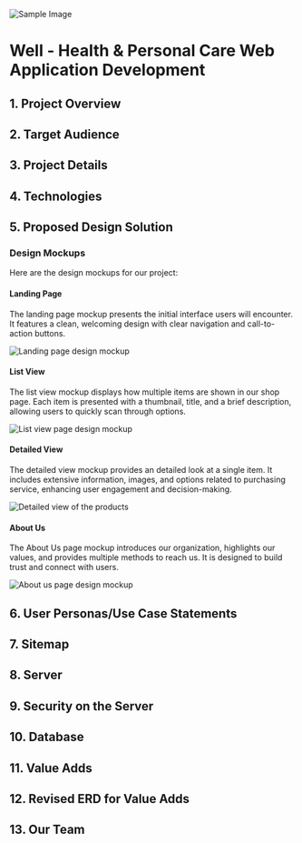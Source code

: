 ![Sample Image](./images/head.png)

# Well - Health & Personal Care Web Application Development

## 1. Project Overview

## 2. Target Audience

## 3. Project Details

## 4. Technologies

## 5. Proposed Design Solution

### Design Mockups

Here are the design mockups for our project:

#### Landing Page

The landing page mockup presents the initial interface users will encounter. It features a clean, welcoming design with clear navigation and call-to-action buttons.

![Landing page design mockup](../design-mockup/Landing_page.jpg)

#### List View

The list view mockup displays how multiple items are shown in our shop page. Each item is presented with a thumbnail, title, and a brief description, allowing users to quickly scan through options.

![List view page design mockup](../design-mockup/List_view.jpg)

#### Detailed View

The detailed view mockup provides an detailed look at a single item. It includes extensive information, images, and options related to purchasing service, enhancing user engagement and decision-making.

![Detailed view of the products](../design-mockup/Detail.jpg)

#### About Us

The About Us page mockup introduces our organization, highlights our values, and provides multiple methods to reach us. It is designed to build trust and connect with users.

![About us page design mockup](../design-mockup/About_us.jpg)

## 6. User Personas/Use Case Statements

## 7. Sitemap

## 8. Server

## 9. Security on the Server

## 10. Database

## 11. Value Adds

## 12. Revised ERD for Value Adds

## 13. Our Team
